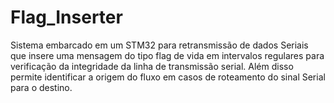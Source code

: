 # Flag_Inserter
Sistema embarcado em um STM32 para retransmissão de dados Seriais que insere uma mensagem do tipo flag de vida em intervalos regulares para verificação da integridade da linha de transmissão serial. Além disso permite identificar a origem do fluxo em casos de roteamento do sinal Serial para o destino.
